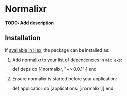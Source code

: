 # Normalixr

**TODO: Add description**

## Installation

If [available in Hex](https://hex.pm/docs/publish), the package can be installed as:

  1. Add normalixr to your list of dependencies in `mix.exs`:

        def deps do
          [{:normalixr, "~> 0.0.1"}]
        end

  2. Ensure normalixr is started before your application:

        def application do
          [applications: [:normalixr]]
        end

